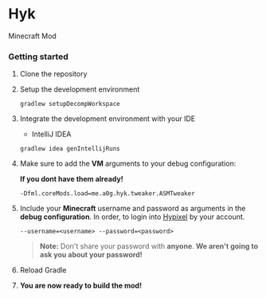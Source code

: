 # Hyk
Minecraft Mod

### Getting started

1. Clone the repository
2. Setup the development environment
    ```shell script
    gradlew setupDecompWorkspace
    ```
3. Integrate the development environment with your IDE
    - IntelliJ IDEA
    ```shell script
    gradlew idea genIntellijRuns
    ```
   
4. Make sure to add the **VM** arguments to your debug configuration:

   **If you dont have them already!**
    
    ```text
    -Dfml.coreMods.load=me.a0g.hyk.tweaker.ASMTweaker
    ```
    
5. Include your **Minecraft** username and password as arguments in the **debug configuration**.
   In order, to login into [Hypixel](https://hypixel.net) by your account.
    ```text
    --username=<username> --password=<password>
    ```
   > **Note:** Don't share your password with **anyone**.
   > **We aren't going to ask you about your password!**
6.  Reload Gradle
7.  **You are now ready to build the mod!**

